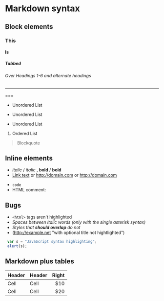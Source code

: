 # Markdown syntax

## Block elements
### This
#### Is 
##### Tabbed
###### Over Headings 1-6 and alternate headings

----------------------------------

===

+ Unordered List
- Unordered List
* Unordered List
1. Ordered List
> Blockquote

## Inline elements
- *italic* / _italic_ , **bold** / __bold__
- [Link text](http://domain.com) or <http://domain.com> or http://domain.com
<!-- - ![Alt text](/path/to/img.jpg) !-->
<!-- - ![alt attribute text](./image.png "Title attribute text") ~ !-->
- `code`
- HTML comment: <!-- HTML comment -->

## Bugs
- `<html>` tags aren't highlighted
- *Spaces between italic words (_only with_ the single asterisk syntax)*
- _Styles that **should overlap** do not_
- (http://example.net "with optional title not hightlighted")

```JavaScript
 var s = "JavaScript syntax highlighting";
 alert(s);
 ```
 
 ## Markdown plus tables ##

| Header | Header | Right  |
| ------ | ------ | -----: |
|  Cell  |  Cell  |   $10  |
|  Cell  |  Cell  |   $20  |

<!-- [![Rolled!](http://img.youtube.com/vi/oHg5SJYRHA0/0.jpg)](http://www.youtube.com/watch?v=oHg5SJYRHA0) !-->
